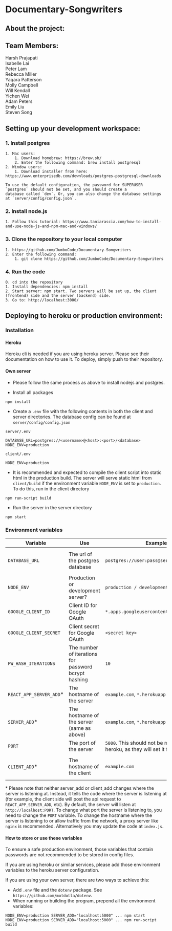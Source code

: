# Documentary-Songwriters

## About the project: ##

## Team Members: ##
Harsh Prajapati  
Isabelle Lai  
Peter Lam  
Rebecca Miller  
Yaqara Patterson  
Molly Campbell  
Will Kendall  
Yichen Wei  
Adam Peters  
Emily Liu  
Steven Song

## Setting up your development workspace: ##
### 1. Install postgres ###
    1. Mac users:
        1. Download homebrew: https://brew.sh/
        2. Enter the following command: brew install postgresql
    2. Window users:
        1. Download installer from here: https://www.enterprisedb.com/downloads/postgres-postgresql-downloads

    To use the default configuration, the password for SUPERUSER `postgres` should not be set, and you should create a 
    database called `dev`. Or, you can also change the database settings at `server/config/config.json`.
### 2. Install node.js ###
    1. Follow this tutorial: https://www.taniarascia.com/how-to-install-and-use-node-js-and-npm-mac-and-windows/
### 3. Clone the repository to your local computer ###
    1. https://github.com/JumboCode/Documentary-Songwriters
    2. Enter the following command: 
        1. git clone https://github.com/JumboCode/Documentary-Songwriters
### 4. Run the code ###
    0. cd into the repository
    1. Install dependencies: npm install
    2. Start server: npm start. Two servers will be set up, the client (frontend) side and the server (backend) side.
    3. Go to: http://localhost:3000/


## Deploying to heroku or production environment: ##
### Installation ###
#### Heroku
Heroku cli is needed if you are using heroku server. Please see their documentation on how to use it. To deploy, 
simply push to their repository.

#### Own server
- Please follow the same process as above to install nodejs and postgres.

- Install all packages
```
npm install
```

- Create a `.env` file with the following contents in both the client and server directories. The database config can be found at `server/config/config.json`

`server/.env`
```
DATABASE_URL=postgres://<username>@<host>:<port>/<database>
NODE_ENV=production
```

`client/.env`
```
NODE_ENV=production
```

- It is recommended and expected to compile the client script into static html in the production build.
The server will serve static html from `client/build` if the environment variable `NODE_ENV` is set to `production`.
To do this, run in the client directory

```
npm run-script build
```

- Run the server in the server directory
```
npm start
```

### Environment variables ###
| Variable                | Use                                                  | Example                                                                         | Default Value                                        |
|-------------------------|------------------------------------------------------|---------------------------------------------------------------------------------|------------------------------------------------------|
| `DATABASE_URL`          | The url of the postgres database                     | `postgres://user:pass@server:5432/dbname`                                       | <from `config.json` based on `NODE_ENV`>             |
| `NODE_ENV`              | Production or development server?                    | `production / development / test`                                               | `development`                                        |
| `GOOGLE_CLIENT_ID`      | Client ID for Google OAuth                           | `*.apps.googleusercontent.com`                                                  | `undefined`                                          |
| `GOOGLE_CLIENT_SECRET`  | Client secret for Google OAuth                       | `<secret key>`                                                                  | `undefined`                                          |
| `PW_HASH_ITERATIONS`    | The number of iterations for password bcrypt hashing | `10`                                                                            | `10`                                                 |
| `REACT_APP_SERVER_ADD`* | The hostname of the server                           | `example.com`, `*.herokuapp.com`                                                | `localhost:5000`                                     |
| `SERVER_ADD`*           | The hostname of the server (same as above)           | `example.com`, `*.herokuapp.com`                                                | `localhost:5000`                                     |
| `PORT`                  | The port of the server                               | `5000`. This should not be manually set on heroku, as they will set it for you. | `5000`                                               |
| `CLIENT_ADD`*           | The hostname of the client                           | `example.com`                                                                   | `SERVER_ADD` if it's set, otherwise `localhost:3000` |

\* Please note that neither server_add or client_add changes where the server is listening at. 
Instead, it tells the code where the server is listening at (for example, the client side will post the api request to `REACT_APP_SERVER_ADD`, etc). 
By default, the server will listen at `http://localhost:PORT`. To change what port the server is listening to, you need to change the `PORT` variable. To change the hostname where the server is listening to or allow traffic from the network, a proxy server like `nginx` is recommended. Alternatively you may update the code at `index.js`.

#### How to store or use these variables
To ensure a safe production environment, those variables that contain passwords are not recommended to be stored in config files. 

If you are using heroku or similar services, please add those environment variables to the heroku server configuration.

If you are using your own server, there are two ways to achieve this:
- Add `.env` file and the `dotenv` package. See `https://github.com/motdotla/dotenv`.
- When running or building the program, prepend all the environment variables:
```
NODE_ENV=production SERVER_ADD="localhost:5000" ... npm start
NODE_ENV=production SERVER_ADD="localhost:5000" ... npm run-script build
```
